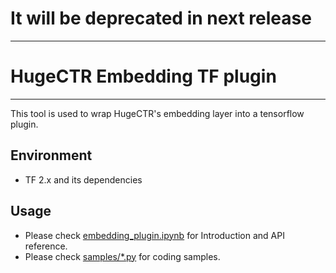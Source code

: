 # It will be deprecated in next release #
---

# HugeCTR Embedding TF plugin #
---
This tool is used to wrap HugeCTR's embedding layer into a tensorflow plugin.

## Environment ##
+ TF 2.x and its dependencies

## Usage ##
- Please check [embedding_plugin.ipynb](../../notebooks/embedding_plugin.ipynb) for Introduction and API reference.
- Please check [samples/*.py](./samples/ReadMe.md) for coding samples.
